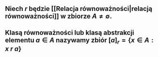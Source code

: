 ## Niech $r$ będzie [[Relacja równoważności|relacją równoważności]] w zbiorze $A \neq \emptyset$. 
## **Klasą równoważności** lub **klasą abstrakcji** elementu $a \in A$ nazywamy zbiór $[a]_r = \{x \in A: x\: r\: a\}$